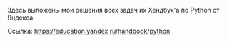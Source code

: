 Здесь выложены мои решения всех задач их Хендбук'а по Python от Яндекса.

Ссылка: https://education.yandex.ru/handbook/python
